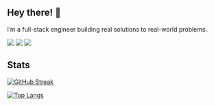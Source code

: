 ## Hey there! 👋

I’m a full-stack engineer building real solutions to real-world problems.

[![](https://img.shields.io/badge/Website-palmeira.tech-black)](https://palmeira.tech/)
[![](https://img.shields.io/badge/-avpalmeira-blue?style=flat-square&logo=Linkedin&logoColor=white)](https://www.linkedin.com/in/avpalmeira/)
[![](https://img.shields.io/github/followers/avpalmeira?label=Follow%20me%20on%20Github&style=social)](https://www.github.com/avpalmeira/)

## Stats

[![GitHub Streak](https://github-readme-streak-stats.herokuapp.com?user=avpalmeira&theme=gruvbox)](https://git.io/streak-stats)

[![Top Langs](https://github-readme-stats.vercel.app/api/top-langs/?username=avpalmeira&layout=donut&theme=gruvbox)](https://github.com/anuraghazra/github-readme-stats) 

<!--
Here are some ideas to get you started:

- 🔭 I’m currently working on ...
- 🌱 I’m currently learning ...
- 👯 I’m looking to collaborate on ...
- 🤔 I’m looking for help with ...
-->
